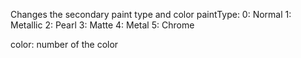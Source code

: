 Changes the secondary paint type and color
paintType:
0: Normal
1: Metallic
2: Pearl
3: Matte
4: Metal
5: Chrome

color: number of the color